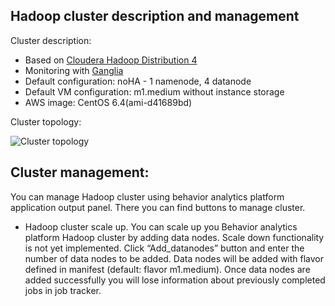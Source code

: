 Hadoop cluster description and management
-----------------------------------------

Cluster description:

- Based on [Cloudera Hadoop Distribution 4](CDH4)
- Monitoring with [Ganglia]
- Default configuration: noHA - 1 namenode, 4 datanode
- Default VM configuration: m1.medium without instance storage
- AWS image: CentOS 6.4(ami-d41689bd)

Cluster topology:

![Cluster topology][cluster_topology]

Cluster management:
------------------

You can manage Hadoop cluster using behavior analytics platform application output panel.
There you can find buttons to manage cluster.

* Hadoop cluster scale up. 
You can scale up you Behavior analytics platform Hadoop cluster by adding data nodes. 
Scale down functionality is not yet implemented.
Click “Add_datanodes” button and enter the number of data nodes to be added. 
Data nodes will be added with flavor defined in manifest (default: flavor m1.medium).
Once data nodes are added successfully you will lose information about previously completed jobs in job tracker.


[Cloudera Hadoop Distribution 4]: http://www.cloudera.com/content/cloudera/en/products/cdh.html
[Ganglia]: http://ganglia.sourceforge.net/
[cluster_topology]: https://raw.github.com/griddynamics/Behavior-Analytic-Starter-Kit/master/docs/images/Developer%20Guide/Hadoop_cluster.png
